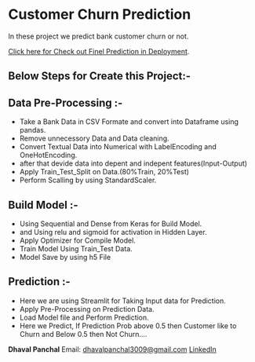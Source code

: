 # Customer Churn Prediction
In these project we predict bank customer churn or not.

[Click here for Check out Finel Prediction in Deployment](https://annclassificationchurn-kudho3ex34vh9fee757bsz.streamlit.app/).

## Below Steps for Create this Project:-
## Data Pre-Processing :-
- Take a Bank Data in CSV Formate and convert into Dataframe using pandas.
- Remove unnecessory Data and Data cleaning.
- Convert Textual Data into Numerical with LabelEncoding and OneHotEncoding.
- after that devide data into depent and indepent features(Input-Output)
- Apply Train_Test_Split on Data.(80%Train, 20%Test)
- Perform Scalling by using StandardScaler.

## Build Model :-
- Using Sequential and Dense from Keras for Build Model.
- and Using relu and sigmoid for activation in Hidden Layer.
- Apply Optimizer for Compile Model.
- Train Model Using Train_Test Data.
- Model Save by using h5 File

## Prediction :-
- Here we are using Streamlit for Taking Input data for Prediction.
- Apply Pre-Processing on Prediction Data.
- Load Model file and Perform Prediction.
- Here we Predict, If Prediction Prob above 0.5 then Customer like to Churn and Below 0.5 then Not Churn....

**Dhaval Panchal**
Email: dhavalpanchal3009@gmail.com
[LinkedIn](https://www.linkedin.com/in/dhavalpanchal3009/)
